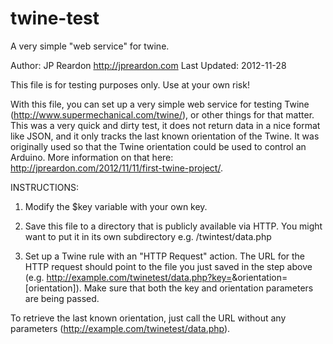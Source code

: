 twine-test
==========

A very simple "web service" for twine.

Author: JP Reardon <http://jpreardon.com>
Last Updated: 2012-11-28

This file is for testing purposes only. Use at your own risk!

With this file, you can set up a very simple web service for testing Twine (http://www.supermechanical.com/twine/), or other things for that matter. This was a very quick and dirty test, it does not return data in a nice format like JSON, and it only tracks the last known orientation of the Twine. It was originally used so that the Twine orientation could be used to control an Arduino. More information on that here: http://jpreardon.com/2012/11/11/first-twine-project/.

INSTRUCTIONS:

1) Modify the $key variable with your own key.

2) Save this file to a directory that is publicly available via HTTP. You might want to put it in its own subdirectory e.g. /twintest/data.php

3) Set up a Twine rule with an "HTTP Request" action. The URL for the HTTP request should point to the file you just saved in the step above (e.g. http://example.com/twinetest/data.php?key=<your key>&orientation=[orientation]). Make sure that both the key and orientation parameters are being passed.

To retrieve the last known orientation, just call the URL without any parameters (http://example.com/twinetest/data.php).
